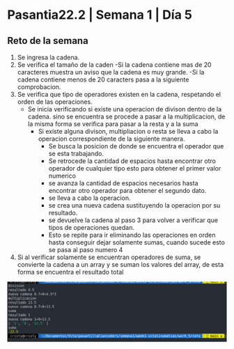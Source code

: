 # Pasantia22.2 | Semana 1 | Día 5

## Reto de la semana

1. Se ingresa la cadena.
2. Se verifica el tamaño de la caden
    -Si la cadena contiene mas de 20 caracteres muestra un aviso que la cadena es muy grande.
    -Si la cadena contiene menos de 20 caracters pasa a la siguiente comprobacion.
3. Se verifica que tipo de operadores existen en la cadena, respetando el orden de las operaciones.
    - Se inicia verificando si existe una operacion de divison dentro de la cadena. sino se encuentra se 
    procede a pasar a la multiplicacion, de la misma forma se verifica para pasar a la resta y a la suma
        - Si existe alguna divison, multipliacion o resta se lleva a cabo la operacion correspondiente de la siguiente manera.
            - Se busca la posicion de donde se encuentra el operador que se esta trabajando.
            - Se retrocede la cantidad de espacios hasta encontrar otro operador de cualquier tipo esto para obtener el primer valor numerico
            - se avanza la cantidad de espacios necesarios hasta encontrar otro operador para obtener el segundo dato.
            - se lleva a cabo la operacion.
            - se crea una nueva cadena sustituyendo la operacion por su resultado.
            - se devuelve la cadena al paso 3 para volver a verificar que tipos de operaciones quedan.
            - Esto se repite para ir eliminando las operaciones en orden hasta conseguir dejar solamente sumas, cuando sucede esto se pasa al paso numero 4
4. Si al verificar solamente se encuentran operadores de suma, se convierte la cadena a un array y se suman los valores del array,
    de esta forma se encuentra el resultado total

![img](./../assets/work_5/uno.png)

